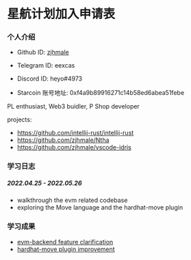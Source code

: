 # 星航计划加入申请表

### 个人介绍

* Github ID: [zjhmale](https://github.com/zjhmale)

* Telegram ID: eexcas

* Discord ID: heyo#4973

* Starcoin 账号地址: 0xf4a9b89916271c14b58ed6abea51febe

PL enthusiast, Web3 buidler, P Shop developer

projects:

* https://github.com/intellij-rust/intellij-rust
* https://github.com/zjhmale/Ntha
* https://github.com/zjhmale/vscode-idris

### 学习日志

##### 2022.04.25 - 2022.05.26

- walkthrough the evm related codebase
- exploring the Move language and the hardhat-move plugin

### 学习成果

- [evm-backend feature clarification](https://github.com/move-language/move/pull/170)
- [hardhat-move plugin improvement](https://github.com/move-language/move/pull/158)

